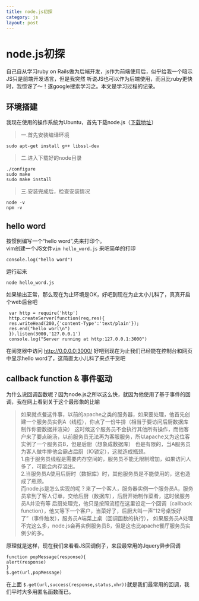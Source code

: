 ```yaml
---
title: node.js初探
category: js
layout: post
---
```


# node.js初探

自己自从学习ruby on Rails做为后端开发，js作为前端使用后，似乎给我一个暗示JS只是前端开发语言，但是我突然
听说JS也可以作为后端使用，而且比ruby更快时，我惊讶了～！遂google搜索学习之。本文是学习过程的记录。

## 环境搭建

 我现在使用的操作系统为Ubuntu，首先下载node.js（[下载地址](http://nodejs.org/dist/v0.10.28/node-v0.10.28.tar.gz)）
> 一.首先安装编译环境

    sudo apt-get install g++ libssl-dev

> 二.进入下载好的node目录

    ./configure
    sudo make
    sudo make install

> 三.安装完成后，检查安装情况

    node -v
    npm -v

## hello word

按惯例编写一个“hello word”,先来打印个。</br>
vim创建一个JS文件` vim hello_word.js ` 来吧简单的打印

    console.log("hello word")

运行起来

    node hello_word.js

如果输出正常，那么现在为止环境是OK，好吧到现在为止太小儿科了，真真开启个web后台吧

     var http = require('http')
     http.createServer(function(req,res){
     res.writeHead(200,{'content-Type':'text/plain'});
     res.end("hello worl\n")
     }).listen(3000,'127.0.0.1')
     console.log("Server running at http:127.0.0.1:3000")

在阅览器中访问 http://0.0.0.0:3000/
好吧到现在为止我们已经能在控制台和网页中显示hello word了，这简直太小儿科了来点干货吧

## callback function & 事件驱动

为什么说回调函数呢？因为node.js之所以这么快，就因为他使用了基于事件的回调，我在网上看到关于这个最形象的比喻

> 如果就点餐这件事，以前的apache之类的服务器，如果要处理，他首先创建一个服务员实例A（线程），你点了一份牛排（相当于要访问后厨数据库制作你要数据并渲染）
这时候这个服务员不会执行其他所有操作，而他客户来了要点碗汤，以前服务员无法再为客服服务，所以apache又为这位客实例了一个服务员B，但是后厨（想象成数据库）
也是有限的，当A服务员为客人做牛排他会霸占后厨（IO锁定），这就造成瓶颈。<br/>
      1.由于服务员线程是需要内存空间的，服务员不能无限制增加，如果访问人多了，可能会内存溢出。</br>
      2.当服务员A使用后厨时（数据库）时，其他服务员是不能使用的，这也造成了瓶颈。</br>
> 而node.js是怎么实现的呢？来了一个客人，服务器实例一个服务员A，服务员拿到了客人订单，交给后厨（数据库），后厨开始制作菜肴，这时候服务员A并没有等
后厨处理完，他只是按照流程在这里设定一个回调（callback function），他又等下一个客户，当菜好了，后厨大叫一声“12号桌饭好了”（事件触发），服务员A端菜上桌（回调函数的执行），
如果服务员A处理不完这么多，node.js会再实例服务员B，但是这也比apache餐厅服务员实例少的多。

原理就是这样，现在我们来看看JS回调例子，来段最常用的Jquery异步回调

    function popMessage(response){
    alert(response)
    }
    $.get(url,popMessage)

在上面 `$.get(url,success(response,status,xhr))`就是我们最常用的回调，我们平时大多用匿名函数而已。




